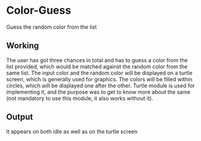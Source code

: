 # Color-Guess
Guess the random color from the list

## Working
The user has got three chances in total and has to guess a color from the list provided, which would be matched against the random color from the same list. 
The input color and the random color will be displayed on a turtle screen, which is generally used for graphics. The colors will be filled within circles, which will be displayed
one after the other. Turtle module is used for implementing it, and the purpose was to get to know more about the same 
(not mandatory to use this module, it also works without it).

## Output
It appears on both idle as well as on the turtle screen
